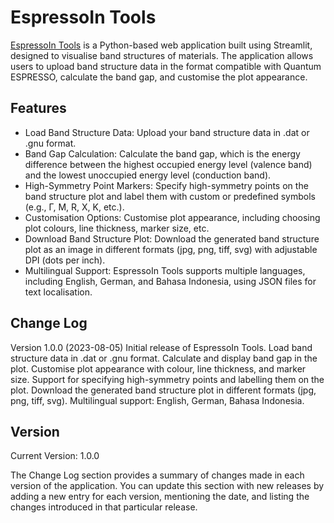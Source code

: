 # EspressoIn Tools

[EspressoIn Tools](https://espresoin-tools.streamlit.app/) is a Python-based web application built using Streamlit, designed to visualise band structures of materials. The application allows users to upload band structure data in the format compatible with Quantum ESPRESSO, calculate the band gap, and customise the plot appearance.

## Features
- Load Band Structure Data: Upload your band structure data in .dat or .gnu format.
- Band Gap Calculation: Calculate the band gap, which is the energy difference between the highest occupied energy level (valence band) and the lowest unoccupied energy level (conduction band).
- High-Symmetry Point Markers: Specify high-symmetry points on the band structure plot and label them with custom or predefined symbols (e.g., Γ, M, R, X, K, etc.).
- Customisation Options: Customise plot appearance, including choosing plot colours, line thickness, marker size, etc.
- Download Band Structure Plot: Download the generated band structure plot as an image in different formats (jpg, png, tiff, svg) with adjustable DPI (dots per inch).
- Multilingual Support: EspressoIn Tools supports multiple languages, including English, German, and Bahasa Indonesia, using JSON files for text localisation.

## Change Log
Version 1.0.0 (2023-08-05)
Initial release of EspressoIn Tools.
Load band structure data in .dat or .gnu format.
Calculate and display band gap in the plot.
Customise plot appearance with colour, line thickness, and marker size.
Support for specifying high-symmetry points and labelling them on the plot.
Download the generated band structure plot in different formats (jpg, png, tiff, svg).
Multilingual support: English, German, Bahasa Indonesia.

## Version
Current Version: 1.0.0

The Change Log section provides a summary of changes made in each version of the application. You can update this section with new releases by adding a new entry for each version, mentioning the date, and listing the changes introduced in that particular release.
